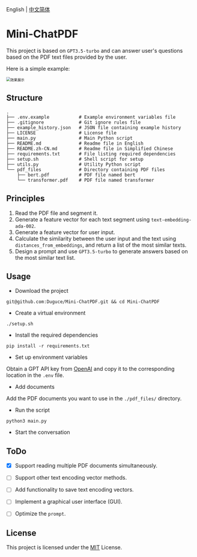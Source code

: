 English | [中文简体](https://github.com/Duguce/Mini-ChatPDF/blob/main/README.zh-CN.md)

# Mini-ChatPDF

This project is based on `GPT3.5-turbo` and can answer user's questions based on the PDF text files provided by the user.

Here is a simple example:

<img src="https://zhgyqc.oss-cn-hangzhou.aliyuncs.com/snipaste_20230612_164624.jpg" alt="效果展示" style="zoom:67%;" />

## Structure

```
.
├── .env.example           # Example environment variables file
├── .gitignore             # Git ignore rules file
├── example_history.json   # JSON file containing example history
├── LICENSE                # License file
├── main.py                # Main Python script
├── README.md              # Readme file in English
├── README.zh-CN.md        # Readme file in Simplified Chinese
├── requirements.txt       # File listing required dependencies
├── setup.sh               # Shell script for setup
├── utils.py               # Utility Python script
└── pdf_files              # Directory containing PDF files
    ├── bert.pdf           # PDF file named bert
    └── transformer.pdf    # PDF file named transformer
```

## Principles

1. Read the PDF file and segment it.
2. Generate a feature vector for each text segment using `text-embedding-ada-002`.
3. Generate a feature vector for user input.
4. Calculate the similarity between the user input and the text using `distances_from_embeddings`, and return a list of the most similar texts.
5. Design a prompt and use `GPT3.5-turbo` to generate answers based on the most similar text list.

## Usage

- Download the project

```
git@github.com:Duguce/Mini-ChatPDF.git && cd Mini-ChatPDF
```

- Create a virtual environment

```
./setup.sh
```

- Install the required dependencies

```
pip install -r requirements.txt
```

- Set up environment variables

Obtain a GPT API key from [OpenAI](https://platform.openai.com/account/api-keys) and copy it to the corresponding location in the `.env` file.

- Add documents

Add the PDF documents you want to use in the `./pdf_files/` directory.

- Run the script

```
python3 main.py
```

- Start the conversation

## ToDo

- [x] Support reading multiple PDF documents simultaneously.

- [ ] Support other text encoding vector methods.

- [ ] Add functionality to save text encoding vectors.

- [ ] Implement a graphical user interface (GUI).

- [ ] Optimize the `prompt`.

## License

This project is licensed under the [MIT](https://github.com/Duguce/Mini-ChatPDF/blob/main/LICENSE) License.
